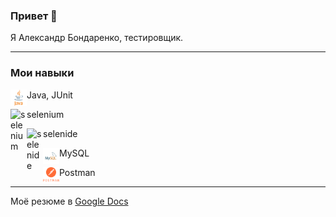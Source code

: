 ### Привет 👋

Я Александр Бондаренко, тестировщик.

---

### Мои навыки
Java, JUnit  <img align="left" alt="java" width="26" src="https://raw.githubusercontent.com/github/explore/5b3600551e122a3277c2c5368af2ad5725ffa9a1/topics/java/java.png">

selenium <img align="left" alt="selenium" width="26" src="https://avatars.githubusercontent.com/u/983927?s=48&v=4">

selenide <img align="left" alt="selenide" width="26" src="https://avatars.githubusercontent.com/u/43955696?s=48&v=4">

MySQL <img align="left" alt="MySQL" width="26" src="https://raw.githubusercontent.com/github/explore/80688e429a7d4ef2fca1e82350fe8e3517d3494d/topics/mysql/mysql.png">

Postman <img align="left" alt="Postman" width="26" src="https://raw.githubusercontent.com/github/explore/08fb5e541701424029515300b5b1e66aa2fbd68a/topics/postman/postman.png">

---

Моё резюме в [Google Docs](https://docs.google.com/document/d/1j5YnHxHaWEKrfLPqb2UjFr9x7ZcaDbCJXsQrB_KmJL8/edit?usp=sharing)

<!--
**Feruno/Feruno** is a ✨ _special_ ✨ repository because its `README.md` (this file) appears on your GitHub profile.

Here are some ideas to get you started:

- 🔭 I’m currently working on ...
- 🌱 I’m currently learning ...
- 👯 I’m looking to collaborate on ...
- 🤔 I’m looking for help with ...
- 💬 Ask me about ...
- 📫 How to reach me: ...
- 😄 Pronouns: ...
- ⚡ Fun fact: ...
-->
